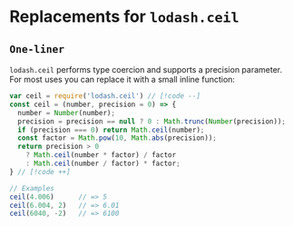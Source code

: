 # Replacements for `lodash.ceil`

## `One-liner`

`lodash.ceil` performs type coercion and supports a precision parameter. For most uses you can replace it with a small inline function:

```js
var ceil = require('lodash.ceil') // [!code --]
const ceil = (number, precision = 0) => {
  number = Number(number);
  precision = precision == null ? 0 : Math.trunc(Number(precision));
  if (precision === 0) return Math.ceil(number);
  const factor = Math.pow(10, Math.abs(precision));
  return precision > 0
    ? Math.ceil(number * factor) / factor
    : Math.ceil(number / factor) * factor;
} // [!code ++]

// Examples
ceil(4.006)      // => 5
ceil(6.004, 2)   // => 6.01
ceil(6040, -2)   // => 6100
```
